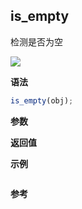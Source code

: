 ## is_empty

检测是否为空

![](https://img.shields.io/badge/-Object-blue)

**语法**

```js
is_empty(obj);
```

**参数**

**返回值**

**示例**

```js

```

**参考**

